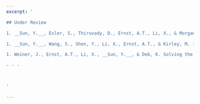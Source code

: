 ```yaml
---
excerpt: '

## Under Review

1. __Sun, Y.__, Esler, S., Thiruvady, D., Ernst, A.T., Li, X., & Morgan, K. [Instance Space Analysis for the Car Sequencing Problem](https://arxiv.org/pdf/2012.10053.pdf). Submitted to *Annals of Operations Research*. <br/>

1. __Sun, Y.__, Wang, S., Shen, Y., Li, X., Ernst, A.T., & Kirley, M. [Boosting Ant Colony Optimization via Solution Prediction and Machine Learning](https://arxiv.org/pdf/2008.04213.pdf). Submitted to *IEEE Transactions on Evolutionary Computation*. <br/>

1. Weiner, J., Ernst, A.T., Li, X., __Sun, Y.__, & Deb, K. Solving the Maximum Edge Disjoint Path Problem Using a Modified Lagrangian Particle Swarm Optimisation Hybrid. Submitted to *European Journal of Operational Research*. <br/> 

- - - 



'

---
```

